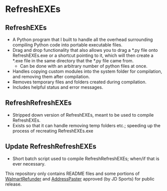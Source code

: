 # RefreshEXEs

## RefreshEXEs
* A Python program that I built to handle all the overhead surrounding compiling Python code into portable executable files.
* Drag and drop functionality that also allows you to drag a *.py file onto RefreshEXEs.exe or a shortcut pointing to it, which will then create a *.exe file in the same directory that the *.py file came from.
  * Can be done with an arbitrary number of python files at once.
* Handles copying custom modules into the system folder for compilation, and removing them after compilation.
* Removes temporary files and folders created during compilation.
* Includes helpful status and error messages.

## RefreshRefreshEXEs
* Stripped down version of RefreshEXEs, meant to be used to compile RefreshEXEs.
* Exists so that it can handle removing temp folders etc.; speeding up the process of recreating RefreshEXEs.exe

## Update RefreshRefreshEXEs
* Short batch script used to compile RefreshRefreshEXEs; when/if that is ever necessary.

This repository only contains README files and some portions of [WalmartRefunder](https://github.com/Patricol/JDSports-public/tree/master/WalmartRefunder#walmartrefunder) and [AddressPaster](https://github.com/Patricol/JDSports-public/tree/master/AddressPaster#address-paster) approved (by JD Sports) for public release.
